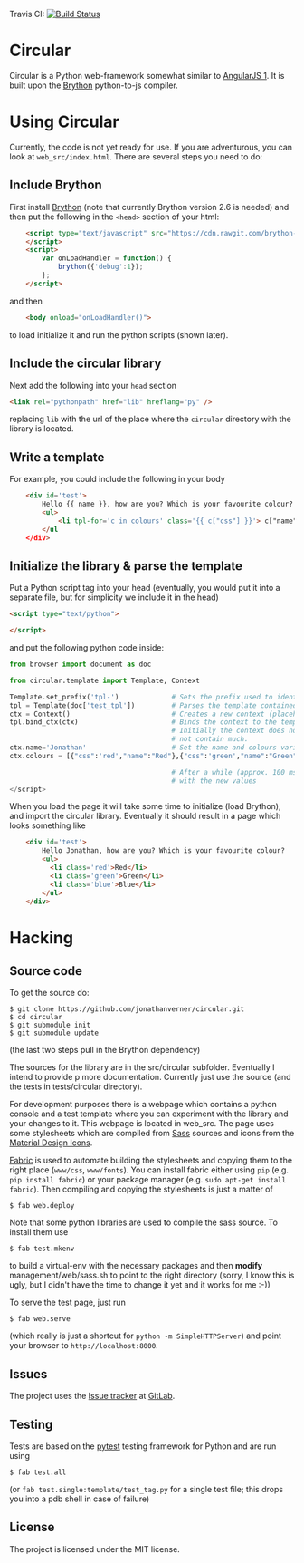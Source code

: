 Travis CI: [![Build Status](https://travis-ci.org/jonathanverner/circular.svg?branch=master)](https://travis-ci.org/jonathanverner/circular)
# Circular

Circular is a Python web-framework somewhat similar to [AngularJS 1](https://angularjs.org/). It is built upon the 
[Brython](http://www.brython.info/) python-to-js compiler.

# Using Circular

Currently, the code is not yet ready for use. If you are adventurous, you can look
at `web_src/index.html`. There are several steps you need to do:

## Include Brython

First install [Brython](http://www.brython.info) (note that currently Brython
version 2.6 is needed) and then put the following in the `<head>` section of your html:

```html
    <script type="text/javascript" src="https://cdn.rawgit.com/brython-dev/brython/3.2.6/www/src/brython_dist.js">
    </script>
    <script>
        var onLoadHandler = function() {
            brython({'debug':1});
        };
    </script>
```

and then

```html
    <body onload="onLoadHandler()">
```

to load initialize it and run the python scripts (shown later).

## Include the circular library

Next add the following into your `head` section

```html
<link rel="pythonpath" href="lib" hreflang="py" />
```

replacing `lib` with the url of the place where the `circular` directory with the library
is located.

## Write a template

For example, you could include the following in your body

```html
    <div id='test'>
        Hello {{ name }}, how are you? Which is your favourite colour?
        <ul>
            <li tpl-for='c in colours' class='{{ c["css"] }}'> c["name"] </li>
        </ul
    </div>

```

## Initialize the library & parse the template

Put a Python script tag into your head (eventually, you would put it into
a separate file, but for simplicity we include it in the head)

```html
<script type="text/python">

</script>
```
and put the following python code inside:

```python
from browser import document as doc

from circular.template import Template, Context

Template.set_prefix('tpl-')             # Sets the prefix used to identify template tags (e.g. tpl-for)
tpl = Template(doc['test_tpl'])         # Parses the template contained in the <div id='test'> dom element
ctx = Context()                         # Creates a new context (placeholder for data which can be used in the template)
tpl.bind_ctx(ctx)                       # Binds the context to the template (this populates the template with the data)
                                        # Initially the context does not contain any data so the rendered template will
                                        # not contain much.
ctx.name='Jonathan'                     # Set the name and colours variables
ctx.colours = [{"css":'red',"name":"Red"},{"css":'green',"name":"Green"},{"css":'blue',"name":'Blue'}]

                                        # After a while (approx. 100 msecs) the template should automatically update
                                        # with the new values
</script>
```

When you load the page it will take some time to initialize (load Brython),
and import the circular library. Eventually it should result in a page which looks
something like

```html
    <div id='test'>
        Hello Jonathan, how are you? Which is your favourite colour?
        <ul>
          <li class='red'>Red</li>
          <li class='green'>Green</li>
          <li class='blue'>Blue</li>
        </ul>
    </div>
```




# Hacking

## Source code

To get the source do:

```shell
$ git clone https://github.com/jonathanverner/circular.git
$ cd circular
$ git submodule init
$ git submodule update
```

(the last two steps pull in the Brython dependency)

The sources for the library are in the src/circular subfolder. Eventually I intend to provide p
more documentation. Currently just use the source (and the tests in tests/circular directory).

For development purposes there is a webpage which contains a python console and a test template
where you can experiment with the library and your changes to it. This webpage is located in
web_src. The page uses some stylesheets which are compiled from [Sass](http://sass-lang.com/) 
sources and icons from the [Material Design Icons](http://materialdesignicons.com).

[Fabric](http://www.fabfile.org/) is used to automate building the stylesheets and copying them 
to the right place (`www/css`, `www/fonts`). You can install fabric either using `pip`
(e.g. `pip install fabric`) or your package manager (e.g. `sudo apt-get install fabric`).
Then compiling and copying the stylesheets is just a matter of

```shell
$ fab web.deploy
```

Note that some python libraries are used to compile the sass source. 
To install them use 

```shell
$ fab test.mkenv
```

to build a virtual-env with the necessary packages and then **modify**
management/web/sass.sh to point to the right directory (sorry, I know
this is ugly, but I didn't have the time to change it yet and it works
for me :-))

To serve the test page, just run

```shell
$ fab web.serve
```

(which really is just a shortcut for `python -m SimpleHTTPServer`) and point
your browser to `http://localhost:8000`.

## Issues

The project uses the [Issue tracker](https://gitlab.com/Verner/circular/issues) at [GitLab](https://gitlab.com).

## Testing

Tests are based on the [pytest](http://docs.pytest.org/) testing framework for Python
and are run using

```shell
$ fab test.all
```

(or `fab test.single:template/test_tag.py` for a single test file; this drops you into a
pdb shell in case of failure)

License
-------

The project is licensed under the MIT license.